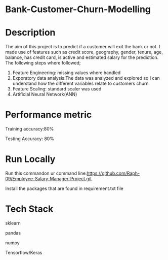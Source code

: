 # Bank-Customer-Churn-Modelling

# Description
The aim of this project is to predict if a customer will exit the bank or not. I made use of features such as credit score, geography, gender, tenure, age, balance, has credit card, is active and estimated salary for the prediction.
The following steps where followed;
1) Feature Engineering: missing values where handled
2) Exporatory data analysis:The data was analyzed and explored so I can understand how the different variables relate to customers churn
4) Feature Scaling: standard scaler was used
5) Artificial Neural Network(ANN)
# Performance metric
Training accuracy:80%

Testing Accuracy: 80%
   
 # Run Locally
  Run this commandon ur command line:https://github.com/Raph-09/Employee-Salary-Manager-Project.git
  
  Install the packages that are found in requirement.txt file
  
 # Tech Stack
 sklearn
 
 pandas
 
 numpy
 
 Tensorflow/Keras                                                                                                                                       

